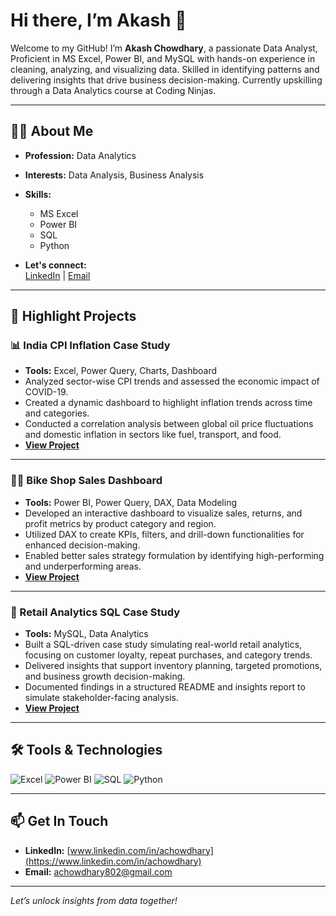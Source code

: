 # Hi there, I’m Akash 👋

Welcome to my GitHub! I’m **Akash Chowdhary**, a passionate Data Analyst, Proficient in MS Excel,
Power BI, and MySQL with hands-on experience in cleaning, analyzing, and visualizing data. Skilled in identifying
patterns and delivering insights that drive business decision-making. Currently upskilling through a Data Analytics
course at Coding Ninjas.

---

## 👨‍💻 About Me

- **Profession:** Data Analytics
- **Interests:** Data Analysis, Business Analysis
- **Skills:**  
  - MS Excel  
  - Power BI  
  - SQL  
  - Python  

- **Let's connect:**  
  [LinkedIn](https://www.linkedin.com/in/achowdhary) | [Email](mailto:achowdhary802@gmail.com)

---

## 🚀 Highlight Projects

### 📊 India CPI Inflation Case Study
- **Tools:** Excel, Power Query, Charts, Dashboard
- Analyzed sector-wise CPI trends and assessed the economic impact of COVID-19.
- Created a dynamic dashboard to highlight inflation trends across time and categories.
- Conducted a correlation analysis between global oil price fluctuations and domestic inflation in sectors like fuel, transport, and food.
- **[View Project]()**

---

### 🚴‍♂️ Bike Shop Sales Dashboard
- **Tools:** Power BI, Power Query, DAX, Data Modeling
- Developed an interactive dashboard to visualize sales, returns, and profit metrics by product category and region.
- Utilized DAX to create KPIs, filters, and drill-down functionalities for enhanced decision-making.
- Enabled better sales strategy formulation by identifying high-performing and underperforming areas.
- **[View Project](https://github.com/Akash-22-05/Bike-Shop-Analysis-Power-Bi-Dashboard)**

---

### 🍫 Retail Analytics SQL Case Study
- **Tools:** MySQL, Data Analytics
- Built a SQL-driven case study simulating real-world retail analytics, focusing on customer loyalty, repeat purchases, and category trends.
- Delivered insights that support inventory planning, targeted promotions, and business growth decision-making.
- Documented findings in a structured README and insights report to simulate stakeholder-facing analysis.
- **[View Project](https://github.com/Akash-22-05/Retail-Analytics-SQL-Case-Study)**

---

## 🛠️ Tools & Technologies

![Excel](https://img.shields.io/badge/-Excel-217346?style=for-the-badge&logo=microsoft-excel&logoColor=white)
![Power BI](https://img.shields.io/badge/-Power%20BI-F2C811?style=for-the-badge&logo=powerbi&logoColor=white)
![SQL](https://img.shields.io/badge/-SQL-4479A1?style=for-the-badge&logo=postgresql&logoColor=white)
![Python](https://img.shields.io/badge/-Python-3776AB?style=for-the-badge&logo=python&logoColor=white)

---

## 📫 Get In Touch

- **LinkedIn:** [www.linkedin.com/in/achowdhary](https://www.linkedin.com/in/achowdhary)
- **Email:** [achowdhary802@gmail.com](mailto:achowdhary802@gmail.com)

---

*Let’s unlock insights from data together!*

